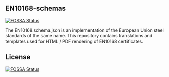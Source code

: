 ## EN10168-schemas
[![FOSSA Status](https://app.fossa.com/api/projects/git%2Bgithub.com%2Fs1seven%2FEN10168-schemas.svg?type=shield)](https://app.fossa.com/projects/git%2Bgithub.com%2Fs1seven%2FEN10168-schemas?ref=badge_shield)


The EN10168.schema.json is an implementation of the European Union steel standards of the same name.
This repository contains translations and templates used for HTML / PDF rendering of EN10168 certificates.


## License
[![FOSSA Status](https://app.fossa.com/api/projects/git%2Bgithub.com%2Fs1seven%2FEN10168-schemas.svg?type=large)](https://app.fossa.com/projects/git%2Bgithub.com%2Fs1seven%2FEN10168-schemas?ref=badge_large)